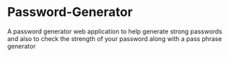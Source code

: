 # Password-Generator
A password generator web application to help generate strong passwords and also to check the strength of your password along with a pass phrase generator
